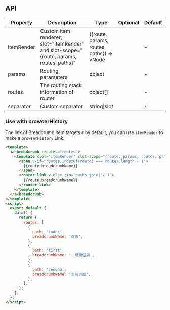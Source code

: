 ## API

| Property | Description | Type | Optional | Default |
| --- | --- | --- | --- | --- |
| itemRender | Custom item renderer, slot="itemRender" and slot-scope="{route, params, routes, paths}" | ({route, params, routes, paths}) => vNode |  | - |
| params | Routing parameters | object |  | - |
| routes | The routing stack information of router | object\[] |  | - |
| separator | Custom separator | string\|slot |  | `/` |

### Use with browserHistory

The link of Breadcrumb item targets `#` by default, you can use `itemRender` to make a `browserHistory` Link.

```html
<template>
  <a-breadcrumb :routes="routes">
    <template slot="itemRender" slot-scope="{route, params, routes, paths}">
      <span v-if="routes.indexOf(route) === routes.length - 1">
        {{route.breadcrumbName}}
      </span>
      <router-link v-else :to="paths.join('/')">
        {{route.breadcrumbName}}
      </router-link>
    </template>
  </a-breadcrumb>
</template>
<script>
  export default {
    data() {
      return {
        routes: [
          {
            path: 'index',
            breadcrumbName: '首页',
          },
          {
            path: 'first',
            breadcrumbName: '一级面包屑',
          },
          {
            path: 'second',
            breadcrumbName: '当前页面',
          },
        ],
      };
    },
  };
</script>
```
